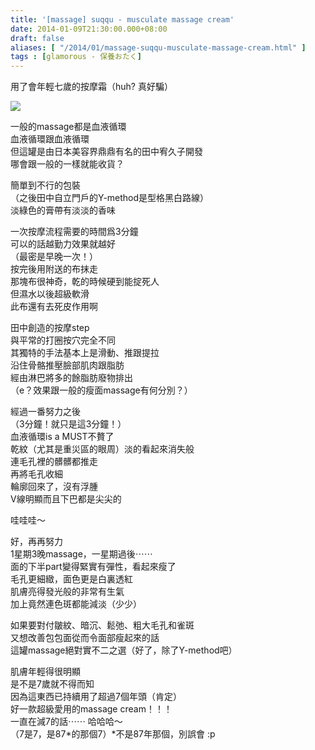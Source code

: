 ```yaml
---
title: '[massage] suqqu - musculate massage cream'
date: 2014-01-09T21:30:00.000+08:00
draft: false
aliases: [ "/2014/01/massage-suqqu-musculate-massage-cream.html" ]
tags : [glamorous - 保養おたく]
---
```


用了會年輕七歲的按摩霜（huh? 真好騙）  

[![](https://3.bp.blogspot.com/-uRVwnu34n7g/XChvZMMSnTI/AAAAAAAAC9g/eMuTrSmXsCMDWntm9HO4qiY3kwhyTDzDwCLcBGAs/s640/01.jpg)](https://3.bp.blogspot.com/-uRVwnu34n7g/XChvZMMSnTI/AAAAAAAAC9g/eMuTrSmXsCMDWntm9HO4qiY3kwhyTDzDwCLcBGAs/s1600/01.jpg)

一般的massage都是血液循環  
血液循環跟血液循環  
但這罐是由日本美容界鼎鼎有名的田中宥久子開發  
哪會跟一般的一樣就能收貨？  
  
簡單到不行的包裝  
（之後田中自立門戶的Y-method是型格黑白路線）  
淡綠色的膏帶有淡淡的香味  
  
一次按摩流程需要的時間爲3分鐘  
可以的話越勤力效果就越好  
（最密是早晚一次！）  
按完後用附送的布抹走  
那塊布很神奇，乾的時候硬到能掟死人  
但濕水以後超級軟滑  
此布還有去死皮作用啊  
  
田中創造的按摩step  
與平常的打圈按穴完全不同  
其獨特的手法基本上是滑動、推跟提拉  
沿住骨骼推壓臉部肌肉跟脂肪  
經由淋巴將多的餘脂肪廢物排出  
（e？效果跟一般的瘦面massage有何分別？）  
  
經過一番努力之後  
（3分鐘！就只是這3分鐘！）  
血液循環is a MUST不贅了  
乾紋（尤其是重災區的眼周）淡的看起來消失般  
連毛孔裡的髒髒都推走  
再將毛孔收細  
輪廓回來了，沒有浮腫  
V線明顯而且下巴都是尖尖的  
  
哇哇哇～  
  
好，再再努力  
1星期3晚massage，一星期過後⋯⋯  
面的下半part變得緊實有彈性，看起來瘦了  
毛孔更細緻，面色更是白裏透紅  
肌膚亮得發光般的非常有生氣  
加上竟然連色斑都能減淡（少少）  
  
如果要對付皺紋、暗沉、鬆弛、粗大毛孔和雀斑  
又想改善包包面從而令面部瘦起來的話  
這罐massage絕對實不二之選（好了，除了Y-method吧）  
  
肌膚年輕得很明顯  
是不是7歲就不得而知  
因為這東西已持續用了超過7個年頭（肯定）  
好一款超級愛用的massage cream！！！  
一直在減7的話⋯⋯ 哈哈哈～  
（7是7，是87\*的那個7）\*不是87年那個，別誤會 :p